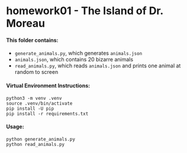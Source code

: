 # homework01 - The Island of Dr. Moreau

#### This folder contains:
* `generate_animals.py`, which generates `animals.json`
* `animals.json`, which contains 20 bizarre animals
* `read_animals.py`, which reads `animals.json` and prints one animal at random to screen

#### Virtual Environment Instructions:
```
python3 -m venv .venv
source .venv/bin/activate
pip install -U pip
pip install -r requirements.txt
```

#### Usage:
```
python generate_animals.py
python read_animals.py
```

